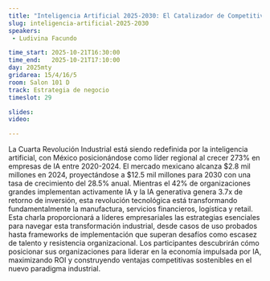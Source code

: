 ```yaml
---
title: "Inteligencia Artificial 2025-2030: El Catalizador de Competitividad para la Industria 4.0 en México y LATAM"
slug: inteligencia-artificial-2025-2030
speakers:
 - Ludivina Facundo

time_start: 2025-10-21T16:30:00
time_end:   2025-10-21T17:10:00
day: 2025mty
gridarea: 15/4/16/5
room: Salon 101 D
track: Estrategia de negocio
timeslot: 29

slides: 
video: 

---
```


La Cuarta Revolución Industrial está siendo redefinida por la inteligencia artificial, con México posicionándose como líder regional al crecer 273% en empresas de IA entre 2020-2024. El mercado mexicano alcanza $2.8 mil millones en 2024, proyectándose a $12.5 mil millones para 2030 con una tasa de crecimiento del 28.5% anual. Mientras el 42% de organizaciones grandes implementan activamente IA y la IA generativa genera 3.7x de retorno de inversión, esta revolución tecnológica está transformando fundamentalmente la manufactura, servicios financieros, logística y retail. Esta charla proporcionará a líderes empresariales las estrategias esenciales para navegar esta transformación industrial, desde casos de uso probados hasta frameworks de implementación que superan desafíos como escasez de talento y resistencia organizacional. Los participantes descubrirán cómo posicionar sus organizaciones para liderar en la economía impulsada por IA, maximizando ROI y construyendo ventajas competitivas sostenibles en el nuevo paradigma industrial.